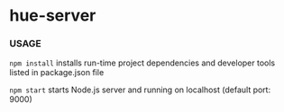 # hue-server

### USAGE

`npm install` installs run-time project dependencies and developer tools listed in package.json file

`npm start` starts Node.js server and running on localhost (default port: 9000)